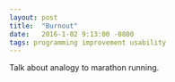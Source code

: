 ```yaml
---
layout: post
title:  "Burnout"
date:   2016-1-02 9:13:00 -0800
tags: programming improvement usability
---
```


Talk about analogy to marathon running.